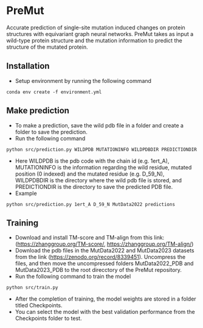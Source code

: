# PreMut
Accurate prediction of single-site mutation induced changes on protein structures with equivariant graph neural networks. PreMut takes as input a wild-type protein structure and the mutation information to predict the structure of the mutated protein. 

## Installation
* Setup environment by running the following command
```
conda env create -f environment.yml
```

## Make prediction

* To make a prediction, save the wild pdb file in a folder and create a folder to save the prediction.
* Run the following command
```
python src/prediction.py WILDPDB MUTATIONINFO WILDPDBDIR PREDICTIONDIR
```
* Here WILDPDB is the pdb code with the chain id (e.g. 1ert_A), MUTATIONINFO is the information regarding the wild residue, mutated position (0 indexed) and the mutated residue (e.g. D_59_N), WILDPDBDIR is the directory where the wild pdb file is stored, and PREDICTIONDIR is the directory to save the predicted PDB file.
* Example
```
python src/prediction.py 1ert_A D_59_N MutData2022 predictions
```

## Training
* Download and install TM-score and TM-align from this link: (https://zhanggroup.org/TM-score/, https://zhanggroup.org/TM-align/)
* Download the pdb files in the MutData2022 and MutData2023 datasets from the link (https://zenodo.org/record/8339451). Uncompress the files, and then move the uncompressed folders MutData2022_PDB and MutData2023_PDB to the root direcctory of the PreMut repository.
* Run the following command to train the model
```
python src/train.py
```
* After the completion of training, the model weights are stored in a folder titled Checkpoints.
* You can select the model with the best validation performance from the Checkpoints folder to test.


